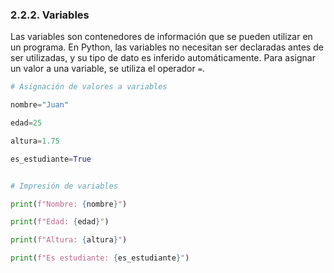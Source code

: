 ### 2.2.2. Variables

Las variables son contenedores de información que se pueden utilizar en un programa. En Python, las variables no necesitan ser declaradas antes de ser utilizadas, y su tipo de dato es inferido automáticamente. Para asignar un valor a una variable, se utiliza el operador `=`.

```python
# Asignación de valores a variables

nombre="Juan"

edad=25

altura=1.75

es_estudiante=True


# Impresión de variables

print(f"Nombre: {nombre}")

print(f"Edad: {edad}")

print(f"Altura: {altura}")

print(f"Es estudiante: {es_estudiante}")

```
